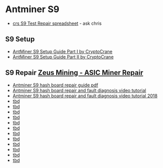 # Antminer S9

- [crs S9 Test Repair spreadsheet](https://www.youtube.com/watch?v=Z353pKN0fm0) - ask chris

## S9 Setup
- [AntMiner S9 Setup Guide Part I by CryptoCrane](https://www.youtube.com/watch?v=sz-XZL77qqs)
- [AntMiner S9 Setup Guide Part II by CryptoCrane](https://www.youtube.com/watch?v=tUQcE6I7jzk)

## S9 Repair [Zeus Mining - ASIC Miner Repair](https://www.zeusbtc.com/ASIC-Miner-Repair/)
- [Antminer S9 hash board repair guide pdf](./S9hashBoardRepairGuide.pdf)
- [Antminer S9 hash board repair and fault diagnosis video tutorial](https://www.youtube.com/watch?v=5WH7g61d90w)
- [Antminer S9 hash board repair and fault diagnosis video tutorial 2018](https://www.youtube.com/watch?v=yAiaHwRkrC4)
- [tbd]()
- [tbd]()
- [tbd]()
- [tbd]()
- [tbd]()
- [tbd]()
- [tbd]()
- [tbd]()
- [tbd]()
- [tbd]()
- [tbd]()
- [tbd]()
